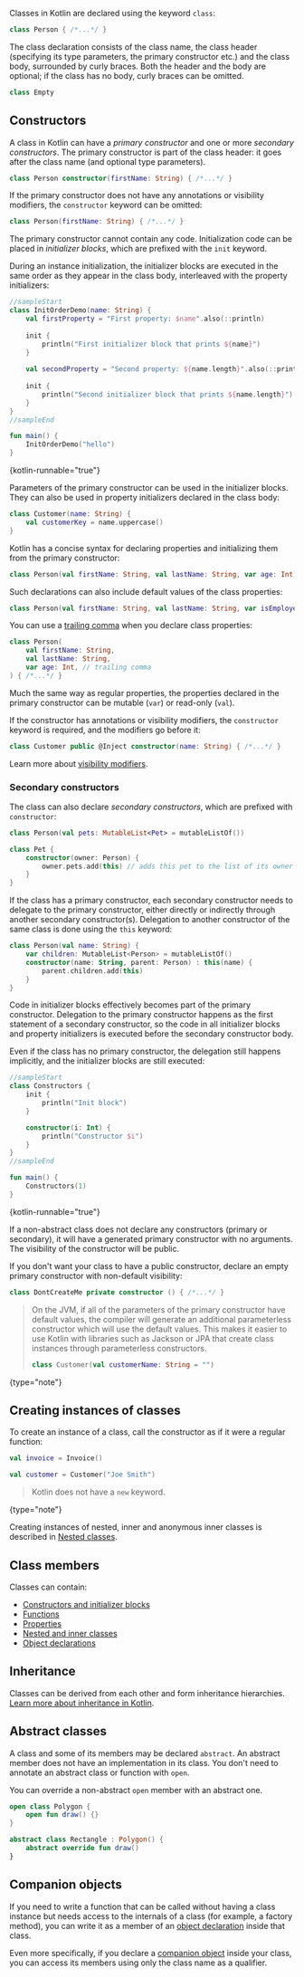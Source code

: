 [//]: # (title: Classes)

Classes in Kotlin are declared using the keyword `class`:

```kotlin
class Person { /*...*/ }
```

The class declaration consists of the class name, the class header (specifying its type parameters, the primary
constructor etc.) and the class body, surrounded by curly braces. Both the header and the body are optional;
if the class has no body, curly braces can be omitted.

```kotlin
class Empty
```

## Constructors

A class in Kotlin can have a _primary constructor_ and one or more _secondary constructors_. The primary
constructor is part of the class header: it goes after the class name (and optional type parameters).

```kotlin
class Person constructor(firstName: String) { /*...*/ }
```

If the primary constructor does not have any annotations or visibility modifiers, the `constructor`
keyword can be omitted:

```kotlin
class Person(firstName: String) { /*...*/ }
```

The primary constructor cannot contain any code. Initialization code can be placed
in _initializer blocks_, which are prefixed with the `init` keyword.

During an instance initialization, the initializer blocks are executed in the same order as they appear 
in the class body, interleaved with the property initializers:

```kotlin
//sampleStart
class InitOrderDemo(name: String) {
    val firstProperty = "First property: $name".also(::println)
    
    init {
        println("First initializer block that prints ${name}")
    }
    
    val secondProperty = "Second property: ${name.length}".also(::println)
    
    init {
        println("Second initializer block that prints ${name.length}")
    }
}
//sampleEnd

fun main() {
    InitOrderDemo("hello")
}
```
{kotlin-runnable="true"}

Parameters of the primary constructor can be used in the initializer blocks. They can also be used in
property initializers declared in the class body:

```kotlin
class Customer(name: String) {
    val customerKey = name.uppercase()
}
```

Kotlin has a concise syntax for declaring properties and initializing them from the primary constructor:

```kotlin
class Person(val firstName: String, val lastName: String, var age: Int)
```

Such declarations can also include default values of the class properties:

```kotlin
class Person(val firstName: String, val lastName: String, var isEmployed: Boolean = true)
```

You can use a [trailing comma](coding-conventions.md#trailing-commas) when you declare class properties:

```kotlin
class Person(
    val firstName: String,
    val lastName: String,
    var age: Int, // trailing comma
) { /*...*/ }
```

Much the same way as regular properties, the properties declared in the primary constructor can be
mutable (`var`) or read-only (`val`).

If the constructor has annotations or visibility modifiers, the `constructor` keyword is required, and
the modifiers go before it:

```kotlin
class Customer public @Inject constructor(name: String) { /*...*/ }
```

Learn more about [visibility modifiers](visibility-modifiers.md#constructors).

### Secondary constructors

The class can also declare _secondary constructors_, which are prefixed with `constructor`:

```kotlin
class Person(val pets: MutableList<Pet> = mutableListOf())

class Pet {
    constructor(owner: Person) {
        owner.pets.add(this) // adds this pet to the list of its owner's pets
    }
}
```

If the class has a primary constructor, each secondary constructor needs to delegate to the primary constructor, either
directly or indirectly through another secondary constructor(s). Delegation to another constructor of the same class
is done using the `this` keyword:

```kotlin
class Person(val name: String) {
    var children: MutableList<Person> = mutableListOf()
    constructor(name: String, parent: Person) : this(name) {
        parent.children.add(this)
    }
}
```

Code in initializer blocks effectively becomes part of the primary constructor. Delegation to the primary
constructor happens as the first statement of a secondary constructor, so the code in all initializer blocks and property initializers is executed
before the secondary constructor body. 

Even if the class has no primary constructor, the delegation still happens
implicitly, and the initializer blocks are still executed:

```kotlin
//sampleStart
class Constructors {
    init {
        println("Init block")
    }

    constructor(i: Int) {
        println("Constructor $i")
    }
}
//sampleEnd

fun main() {
    Constructors(1)
}
```
{kotlin-runnable="true"}

If a non-abstract class does not declare any constructors (primary or secondary), it will have a generated primary
constructor with no arguments. The visibility of the constructor will be public.

If you don't want your class
to have a public constructor, declare an empty primary constructor with non-default visibility:

```kotlin
class DontCreateMe private constructor () { /*...*/ }
```

> On the JVM, if all of the parameters of the primary constructor have default values, the compiler will
> generate an additional parameterless constructor which will use the default values. This makes it easier to use
> Kotlin with libraries such as Jackson or JPA that create class instances through parameterless constructors.
>
> ```kotlin
> class Customer(val customerName: String = "")
> ```
> 
{type="note"}

## Creating instances of classes

To create an instance of a class, call the constructor as if it were a regular function:

```kotlin
val invoice = Invoice()

val customer = Customer("Joe Smith")
```

> Kotlin does not have a `new` keyword.
>
{type="note"}

Creating instances of nested, inner and anonymous inner classes is described in [Nested classes](nested-classes.md).

## Class members

Classes can contain:

* [Constructors and initializer blocks](classes.md#constructors)
* [Functions](functions.md)
* [Properties](properties.md)
* [Nested and inner classes](nested-classes.md)
* [Object declarations](object-declarations.md)

## Inheritance

Classes can be derived from each other and form inheritance hierarchies.
[Learn more about inheritance in Kotlin](inheritance.md).

## Abstract classes

A class and some of its members may be declared `abstract`.
An abstract member does not have an implementation in its class.
You don't need to annotate an abstract class or function with `open`.

You can override a non-abstract `open` member with an abstract one.

```kotlin
open class Polygon {
    open fun draw() {}
}

abstract class Rectangle : Polygon() {
    abstract override fun draw()
}
```

## Companion objects

If you need to write a function that can be called without having a class instance but needs access to the internals
of a class (for example, a factory method), you can write it as a member of an [object declaration](object-declarations.md)
inside that class.

Even more specifically, if you declare a [companion object](object-declarations.md#companion-objects) inside your class,
you can access its members using only the class name as a qualifier.
